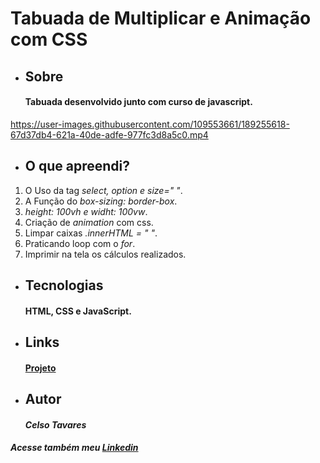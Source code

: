 # Tabuada de Multiplicar e Animação com CSS 
* ## Sobre
    #### Tabuada desenvolvido junto com curso de javascript.
https://user-images.githubusercontent.com/109553661/189255618-67d37db4-621a-40de-adfe-977fc3d8a5c0.mp4
* ## O que apreendi?
1.  O Uso da tag *select, option e size=" "*.
2.  A Função do *box-sizing: border-box*.
3.  *height: 100vh e widht: 100vw*.
4.  Criação de *animation* com css.
5.  Limpar caixas *.innerHTML = " "*.
6.  Praticando loop com o *for*.
7.  Imprimir na tela os cálculos realizados.
* ## Tecnologias
    #### HTML, CSS e JavaScript.
* ## Links
    #### [Projeto](https://celsotavares.github.io/Tabuda-css-animation/)
* ## Autor
    #### *Celso Tavares*
   
#####                                           Acesse também meu [Linkedin](https://www.linkedin.com/in/celsotavaresjunior/)
